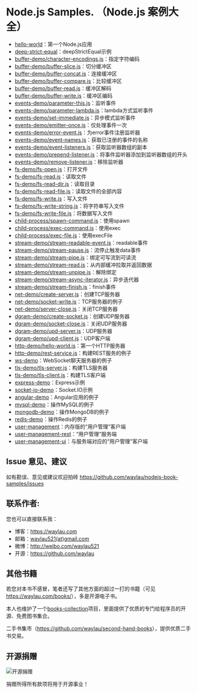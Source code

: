 # Node.js Samples. （Node.js 案例大全）

* [hello-world](samples/hello-world)：第一个Node.js应用
* [deep-strict-equal](samples/deep-strict-equal/)：deepStrictEqual示例
* [buffer-demo/character-encodings.js](samples/buffer-demo/character-encodings.js)：指定字符编码
* [buffer-demo/buffer-slice.js](samples/buffer-demo/buffer-slice.js)：切分缓冲区
* [buffer-demo/buffer-concat.js](samples/buffer-demo/buffer-concat.js)：连接缓冲区
* [buffer-demo/buffer-compare.js](samples/buffer-demo/buffer-compare.js)：比较缓冲区
* [buffer-demo/buffer-read.js](samples/buffer-demo/buffer-read.js)：缓冲区解码
* [buffer-demo/buffer-write.js](samples/buffer-demo/buffer-write.js)：缓冲区编码
* [events-demo/parameter-this.js](samples/events-demo/parameter-this.js)：监听事件
* [events-demo/parameter-lambda.js](samples/events-demo/parameter-lambda.js)：lambda方式监听事件
* [events-demo/set-immediate.js](samples/events-demo/set-immediate.js)：异步模式监听事件
* [events-demo/emitter-once.js](samples/events-demo/emitter-once.js)：仅处理事件一次
* [events-demo/error-event.js](samples/events-demo/error-event.js)：为error事件注册监听器
* [events-demo/event-names.js](samples/events-demo/event-names.js)：获取已注册的事件的名称
* [events-demo/event-listeners.js](samples/events-demo/event-listeners.js)：获取监听器数组的副本
* [events-demo/prepend-listener.js](samples/events-demo/prepend-listener.js)：将事件监听器添加到监听器数组的开头
* [events-demo/remove-listener.js](samples/events-demo/remove-listener.js)：移除监听器
* [fs-demo/fs-open.js](samples/fs-demo/fs-open.js)：打开文件
* [fs-demo/fs-read.js](samples/fs-demo/fs-read.js)：读取文件
* [fs-demo/fs-read-dir.js](samples/fs-demo/fs-read-dir.js)：读取目录
* [fs-demo/fs-read-file.js](samples/fs-demo/fs-read-file.js)：读取文件的全部内容
* [fs-demo/fs-write.js](samples/fs-demo/fs-write.js)：写入文件
* [fs-demo/fs-write-string.js](samples/fs-demo/fs-write-string.js)：将字符串写入文件
* [fs-demo/fs-write-file.js](samples/fs-demo/fs-write-file.js)：将数据写入文件
* [child-process/spawn-command.js](samples/child-process/spawn-command.js)：使用spawn
* [child-process/exec-command.js](samples/child-process/exec-command.js)：使用exec
* [child-process/exec-file.js](samples/child-process/exec-file.js)：使用execFile
* [stream-demo/stream-readable-event.js](samples/stream-demo/stream-readable-event.js)：readable事件
* [stream-demo/stream-pause.js](samples/stream-demo/stream-pause.js)：流停止触发data事件
* [stream-demo/stream-pipe.js](samples/stream-demo/stream-pipe.js)：绑定可写流到可读流
* [stream-demo/stream-read.js](samples/stream-demo/stream-read.js)：从内部缓冲拉取并返回数据
* [stream-demo/stream-unpipe.js](samples/stream-demo/stream-unpipe.js)：解除绑定
* [stream-demo/stream-async-iterator.js](samples/stream-demo/stream-async-iterator.js)：异步迭代器
* [stream-demo/stream-finish.js](samples/stream-demo/stream-finish.js)：finish事件
* [net-demo/create-server.js](samples/net-demo/create-server.js)：创建TCP服务器
* [net-demo/socket-write.js](samples/net-demo/socket-write.js)：TCP服务器的例子
* [net-demo/server-close.js](samples/net-demo/server-close.js)：关闭TCP服务器
* [dgram-demo/create-socket.js](samples/dgram-demo/create-socket.js)：创建UDP服务器
* [dgram-demo/socket-close.js](samples/dgram-demo/socket-close.js)：关闭UDP服务器
* [dgram-demo/upd-server.js](samples/dgram-demo/upd-server.js)：UDP服务器
* [dgram-demo/upd-client.js](samples/dgram-demo/upd-client.js)：UDP客户端
* [http-demo/hello-world.js](samples/http-demo/hello-world.js)：第一个HTTP服务器
* [http-demo/rest-service.js](samples/http-demo/rest-service.js)：构建REST服务的例子
* [ws-demo](samples/ws-demo)：WebSocket聊天服务器的例子
* [tls-demo/tls-server.js](samples/tls-demo/tls-server.js)：构建TLS服务器
* [tls-demo/tls-client.js](samples/tls-demo/tls-client.js)：构建TLS客户端
* [express-demo](samples/express-demo)：Express示例
* [socket-io-demo](samples/socket-io-demo)：Socket.IO示例
* [angular-demo](samples/angular-demo)：Angular应用的例子
* [mysql-demo](samples/mysql-demo)：操作MySQL的例子
* [mongodb-demo](samples/mongodb-demo)：操作MongoDB的例子
* [redis-demo](samples/redis-demo)：操作Redis的例子
* [user-management](samples/user-management)：内存版的“用户管理”客户端
* [user-management-rest](samples/user-management-rest)：“用户管理”服务端
* [user-management-ui](samples/user-management-ui)：与服务端对应的“用户管理”客户端


## Issue 意见、建议

如有勘误、意见或建议欢迎拍砖 <https://github.com/waylau/nodejs-book-samples/issues>

## 联系作者:

您也可以直接联系我：

* 博客：https://waylau.com
* 邮箱：[waylau521(at)gmail.com](mailto:waylau521@gmail.com)
* 微博：http://weibo.com/waylau521
* 开源：https://github.com/waylau


## 其他书籍

若您对本书不感冒，笔者还写了其他方面的超过一打的书籍（可见<https://waylau.com/books/>），多是开源电子书。

本人也维护了一个[books-collection](https://github.com/waylau/books-collection)项目，里面提供了优质的专门给程序员的开源、免费图书集合。

二手书集市（<https://github.com/waylau/second-hand-books>），提供优质二手书交易。

## 开源捐赠


![开源捐赠](https://waylau.com/images/showmethemoney-sm.jpg)

捐赠所得所有款项将用于开源事业！
